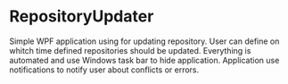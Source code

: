 # RepositoryUpdater
Simple WPF application using for updating repository. User can define on whitch
time defined repositories should be updated. Everything is automated and use
Windows task bar to hide application. Application use notifications to notify
user about conflicts or errors.
